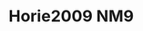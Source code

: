 # Horie2009 NM9
<a name="material" />
<script type="application/ld+json">

  {
    "@context": "https://schema.org/",
    "@type": "ChemicalSubstance",
    "http://purl.org/dc/terms/conformsTo":
      {
        "@type": "CreativeWork",
        "@id": "https://bioschemas.org/profiles/ChemicalSubstance/0.4-RELEASE/"
      },
    "@id": "https://egonw.github.io/nanowiki/nanowiki186.html#material",
    "name": "Horie2009 NM9",
    "sameAs: "http://127.0.0.1/mediawiki/index.php/Special:URIResolver/Horie2009_NM9"
  }
</script>

